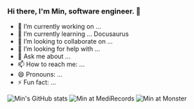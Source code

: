 ### Hi there, I'm Min, software engineer. 👋

- 🔭 I’m currently working on ... 
- 🌱 I’m currently learning ... Docusaurus
- 👯 I’m looking to collaborate on ...
- 🤔 I’m looking for help with ...
- 💬 Ask me about ...
- 📫 How to reach me: ...
- 😄 Pronouns: ...
- ⚡ Fun fact: ...

![Min's GitHub stats](https://github-readme-stats.vercel.app/api?username=cmwen&count_private=true&theme=dark)
![Min at MediRecords](https://github-readme-stats.vercel.app/api?username=min-medirecords&count_private=true&theme=dark)
![Min at Monster](https://github-readme-stats.vercel.app/api?username=min-monster&count_private=true&theme=dark)
